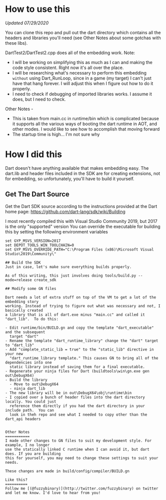 # How to use this

_Updated 07/29/2020_

You can clone this repo and pull out the dart directory which contains all the headers and
libraries you'll need (see Other Notes about some gotchas with these libs).

DartTest2/DartTest2.cpp does all of the embedding work. Note:

- I will be working on simplifying this as much as I can and making the code style
  consistent. Right now it's all over the place.
- I will be researching what's necessary to perform this embedding `without` using
  Dart_RunLoop, since in a game (my target) I can't just have that hang forever. I will
  adjust this when I figure out how to do it properly.
- I need to check if debugging of imported libraries works. I assume it does, but I need
  to check.

Other Notes -

- This is taken from main.cc in runtime/bin which is complicated because it supports all the various
  ways of booting the dart runtime in AOT, and other modes. I would like to see how to accomplish
  that moving forward
- The startup time is high... I'm not sure why

# How I did this

Dart doesn't have anything available that makes embedding easy. The dart.lib and header
files included in the SDK are for creating extensions, not for embedding, so unfortunately,
you'll have to build it yourself.

## Get The Dart Source

Get the Dart SDK source according to the instructions provided at the Dart home page:
https://github.com/dart-lang/sdk/wiki/Building

I most recently compiled this with Visual Studio Community 2019, but 2017 is the only "supported" version
You can override the executable for building this by setting the following environment variables

```
set GYP_MSVS_VERSION=2017
set DEPOT_TOOLS_WIN_TOOLCHAIN=0
set GYP_MSVS_OVERRIDE_PATH="C:\Program Files (x86)\Microsoft Visual Studio\2019\Community\"

## Build the SDK
Just in case, let's make sure everything builds properly.

As of this writing, this just involves doing tools/build.py --mode=release create_sdk

## Modify some GN files

Dart needs a lot of extra stuff on top of the VM to get a lot of the embedding story
working. Instead of trying to figure out what was necessary and not, I basically created
a library that is all of dart.exe minus "main.cc" and called it "dart_lib".  To do this:

- Edit runtime/bin/BUILD.gn and copy the template "dart_executable" and the subsequent
  target "dart"
- Rename the template "dart_runtime_library" change the "dart" target to "dart_lib"
- Add "complete_static_lib = true" to the "static_lib" directive in your new
  "dart_runtime_library template." This causes GN to bring all of the dependencies into one
  static library instead of saving them for a final executable.
- Regenerate your ninja files for Dart (buildtools\win\gn.exe gen out\DebugX64)
- Build the library
  - Move to out\DebugX64
  - ninja dart_lib
- The new library will be in out\DebugX64\obj\runtime\bin
- I copied over a bunch of header files into the dart directory locally. You could just
  reference them directly if you had the dart directory in your include path.  You can
  look in theh repo and see what I needed to copy other than the dart_api headers


Other Notes
===========
I made other changes to GN files to suit my development style. For example, I no longer
use the statically linked C runtime when I can avoid it, but dart does. If you are building
this for yourself, you may need to change these settings to suit your needs.

These changes are made in build/config/compiler/BUILD.gn

Like this?
==========
Follow me [(@fuzzybinary)](http://twitter.com/fuzzybinary) on twitter and let me know. I'd love to hear from you!
```
